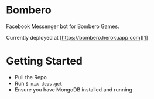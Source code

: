 # Bombero

Facebook Messenger bot for Bombero Games.

Currently deployed at [https://bombero.herokuapp.com][1]

[1]: https://bombero.herokuapp.com

# Getting Started
* Pull the Repo
* Run `$ mix deps.get`
* Ensure you have MongoDB installed and running
